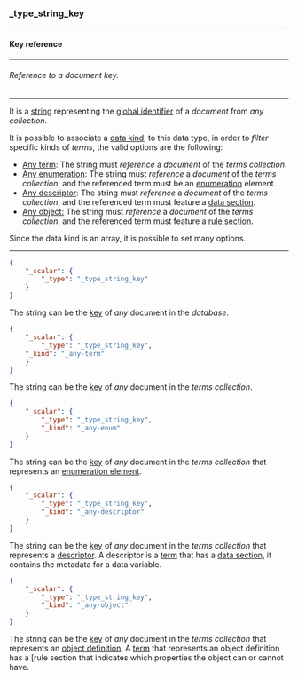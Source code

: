 ### _type_string_key



------
#### Key reference



------
###### Reference to a document key.



------
It is a [string](_type_string.md) representing the [global identifier](_gid.md) of a *document* from *any collection*.

It is possible to associate a [data kind](_kind.md), to this data type, in order to *filter* specific kinds of *terms*, the valid options are the following:

- [Any term](_any-term.md): The string must *reference* a *document* of the *terms collection*.
- [Any enumeration](_any-enum.md): The string must *reference* a *document* of the *terms collection*, and the referenced term must be an [enumeration](_type_string_enum.md) element.
- [Any descriptor](_any-descriptor): The string must *reference* a *document* of the *terms collection*, and the referenced term must feature a [data section](_data.md).
- [Any object:](_any-object.md) The string must *reference* a *document* of the *terms collection*, and the referenced term must feature a [rule section](_rule.md).

Since the data kind is an array, it is possible to set many options.



------
```json
{
	"_scalar": {
		"_type": "_type_string_key"
	}
}
```

The string can be the [key](_key.md) of *any* document in the *database*.



```json
{
	"_scalar": {
		"_type": "_type_string_key",
    "_kind": "_any-term"
	}
}
```

The string can be the [key](_key.md) of *any* document in the *terms collection*.



```json
{
	"_scalar": {
		"_type": "_type_string_key",
		"_kind": "_any-enum"
	}
}
```

The string can be the [key](_key.md) of *any* document in the *terms collection* that represents an [enumeration element](_type_string_enum.md).



```json
{
	"_scalar": {
		"_type": "_type_string_key",
		"_kind": "_any-descriptor"
	}
}
```

The string can be the [key](_key.md) of *any* document in the *terms collection* that represents a [descriptor](_term_descriptor.md). A descriptor is a [term](_term.md) that has a [data section](_data.md), it contains the metadata for a data variable.



```json
{
	"_scalar": {
		"_type": "_type_string_key",
		"_kind": "_any-object"
	}
}
```

The string can be the [key](_key.md) of *any* document in the *terms collection* that represents an [object definition](_term_object.md). A [term](_term.md) that represents an object definition has a [rule section that indicates which properties the object can or cannot have.
